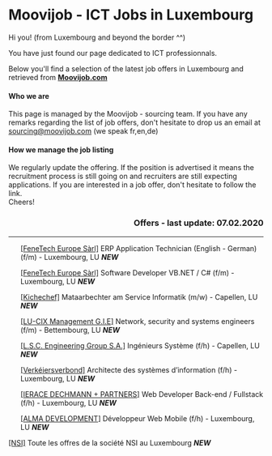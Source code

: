 # Moovijob - ICT Jobs in Luxembourg

Hi you! (from Luxembourg and beyond the border ^^)

You have just found our page dedicated to ICT professionnals. 

Below you'll find a selection of the latest job offers in Luxembourg and retrieved from <b><a href="https://en.moovijob.com">Moovijob.com</a></b>

<h4>Who we are</h4>
This page is managed by the Moovijob - sourcing team. If you have any remarks regarding the list of job offers, don't hesitate to drop us an email at <a href="mailto:sourcing@moovijob.com?subject=Contact from Github/Moovijob" title="">sourcing@moovijob.com</a> (we speak fr,en,de)

<h4>How we manage the job listing</h4>
We regularly update the offering. If the position is advertised it means the recruitment process is still going on and recruiters are still expecting applications.
If you are interested in a job offer, don't hesitate to follow the link.

<br>
Cheers!
<br>

<h3 align="right">Offers - last update: 07.02.2020</h3>


<div>
<hr class="separation" />
</div>

<ul> <! -- LISTE A PUCE AVEC OFFRE D'EMPLOI --> 

<a href="https://www.moovijob.com/company/fenetech-europe-sarl/job/en/job-ad-fair-moovijob-tour-luxembourg-erp-applications-engineer" target="_blank">[FeneTech Europe Sàrl]</a> 
ERP Application Technician (English - German) (f/m) - Luxembourg, LU <b><i>NEW</i></b> 

<a href="https://www.moovijob.com/company/fenetech-europe-sarl/job/en/software-developer-16" target="_blank">[FeneTech Europe Sàrl]</a> Software Developer VB.NET / C# (f/m) - Luxembourg, LU <b><i>NEW</i></b>

<a href="https://www.moovijob.com/company/kichechef/job/lu/mataarbechter-am-service-informatik" target="_blank">[Kichechef]</a> Mataarbechter am Service Informatik (m/w) - Capellen, LU <b><i>NEW</i></b>

<a href="https://www.moovijob.com/company/lu-cix/job/en/network-security-and-systems-engineers" target="_blank">[LU-CIX Management G.I.E]</a> Network, security and systems engineers (f/m) - Bettembourg, LU <b><i>NEW</i></b>

<a href="https://www.moovijob.com/company/l-s-c-engineering-group-s-a/job/fr/ingenieur-systeme" target="_blank">[L.S.C. Engineering Group S.A.]</a> Ingénieurs Système (f/h) - Capellen, LU <b><i>NEW</i></b>

<a href="https://www.moovijob.com/company/verkeiersverbond/job/fr/architecte-des-systemes-d-information" target="_blank">[Verkéiersverbond]</a> 
Architecte des systèmes d’information (f/h) - Luxembourg, LU <b><i>NEW</i></b>

<a href="https://www.moovijob.com/company/ierace-dechmann-partners/job/fr/web-developer-back-end-fullstack" target="_blank">[IERACE DECHMANN + PARTNERS]</a> Web Developer Back-end / Fullstack (f/h) - Luxembourg, LU <b><i>NEW</i></b>

<a href="https://www.moovijob.com/company/alma-development/job/fr/developpeur-web-mobile-2" target="_blank">[ALMA DEVELOPMENT]</a> Développeur Web Mobile (f/h) - Luxembourg, LU <b><i>NEW</i></b>
</ul>

<a href="https://www.moovijob.com/company/nsi/" target="_blank">[NSI]</a> Toute les offres de la société NSI au Luxembourg <b><i>NEW</i></b>
</ul>
